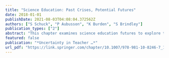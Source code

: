 ```yaml
---
title: "Science Education: Past Crises, Potential Futures"
date: 2018-01-01
publishDate: 2021-08-03T04:08:04.372562Z
authors: ["S Schuck", "P Aubusson", "K Burden", "S Brindley"]
publication_types: ["2"]
abstract: "This chapter examines science education futures to explore the ways in which a specific discipline area seeks to shape its future (s). It first outlines some underlying challenges in present and past science education and describes the way in which experts have proposed …"
featured: false
publication: "*Uncertainty in Teacher …*"
url_pdf: "https://link.springer.com/chapter/10.1007/978-981-10-8246-7_12"
---
```


